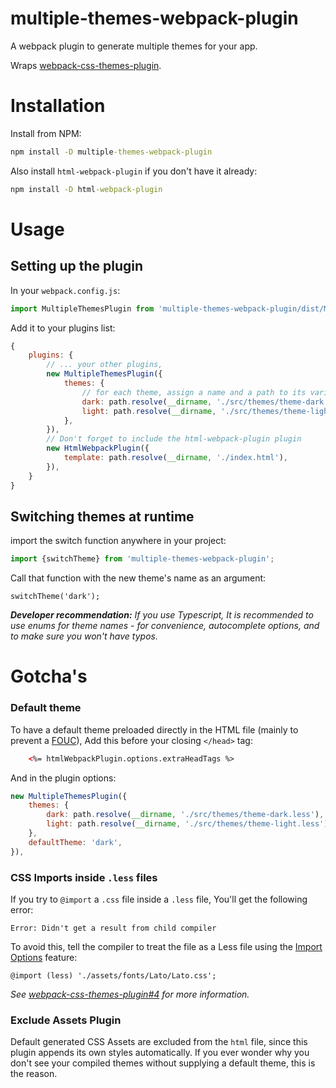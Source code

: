 # multiple-themes-webpack-plugin

A webpack plugin to generate multiple themes for your app.

Wraps [webpack-css-themes-plugin](https://github.com/gem-mine/webpack-css-themes-plugin).

# Installation

Install from NPM:
```cmd
npm install -D multiple-themes-webpack-plugin
```

Also install `html-webpack-plugin` if you don't have it already:

```cmd
npm install -D html-webpack-plugin
```

# Usage

## Setting up the plugin

In your `webpack.config.js`:
```ts
import MultipleThemesPlugin from 'multiple-themes-webpack-plugin/dist/MultipleThemesPlugin';
```

Add it to your plugins list:
```js
{
    plugins: {
        // ... your other plugins,
        new MultipleThemesPlugin({
            themes: {
                // for each theme, assign a name and a path to its variables
                dark: path.resolve(__dirname, './src/themes/theme-dark.less'),
                light: path.resolve(__dirname, './src/themes/theme-light.less'),
            },
        }),
        // Don't forget to include the html-webpack-plugin plugin
        new HtmlWebpackPlugin({
            template: path.resolve(__dirname, './index.html'),
        }),
    }
}
```

## Switching themes at runtime

import the switch function anywhere in your project:
```js
import {switchTheme} from 'multiple-themes-webpack-plugin';
```

Call that function with the new theme's name as an argument:
```
switchTheme('dark');
```

***Developer recommendation:** If you use Typescript, It is recommended to use enums for theme names - for convenience, autocomplete options, and to make sure you won't have typos.*

# Gotcha's

### Default theme
To have a default theme preloaded directly in the HTML file (mainly to prevent a [FOUC](https://en.wikipedia.org/wiki/Flash_of_unstyled_content)),
Add this before your closing `</head>` tag:
```html
    <%= htmlWebpackPlugin.options.extraHeadTags %>
```

And in the plugin options:
```js
new MultipleThemesPlugin({
    themes: {
        dark: path.resolve(__dirname, './src/themes/theme-dark.less'),
        light: path.resolve(__dirname, './src/themes/theme-light.less'),
    },
    defaultTheme: 'dark',
}),
```

### CSS Imports inside `.less` files

If you try to `@import` a `.css` file inside a `.less` file, You'll get the following error:

```
Error: Didn't get a result from child compiler
```

To avoid this, tell the compiler to treat the file as a Less file using the [Import Options](http://lesscss.org/features/#import-atrules-feature-import-options) feature:

```less
@import (less) './assets/fonts/Lato/Lato.css';
```

*See [webpack-css-themes-plugin#4](https://github.com/gem-mine/webpack-css-themes-plugin/issues/4) for more information.*

### Exclude Assets Plugin
Default generated CSS Assets are excluded from the `html` file, since this plugin appends its own styles automatically. If you ever wonder why you don't see your compiled themes without supplying a default theme, this is the reason.